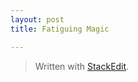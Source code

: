 ```yaml
---
layout: post
title: Fatiguing Magic

---
```



> Written with [StackEdit](https://stackedit.io/).
<!--stackedit_data:
eyJoaXN0b3J5IjpbMzU2MzkwNzM1XX0=
-->